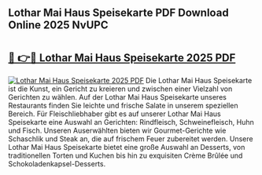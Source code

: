 ## Lothar Mai Haus Speisekarte PDF Download Online 2025 NvUPC

# <h2><a href="http://gc61wri.nevu.top/?p=Lothar+Mai+Haus+Speisekarte">🔗 👉🔴 Lothar Mai Haus Speisekarte 2025 PDF</a></h2>

[![Lothar Mai Haus Speisekarte 2025 PDF](https://i.imgur.com/dBaPXMq.png)](http://gc61wri.nevu.top/?p=Lothar+Mai+Haus+Speisekarte)
Die Lothar Mai Haus Speisekarte ist die Kunst, ein Gericht zu kreieren und zwischen einer Vielzahl von Gerichten zu wählen. Auf der Lothar Mai Haus Speisekarte unseres Restaurants finden Sie leichte und frische Salate in unserem speziellen Bereich. Für Fleischliebhaber gibt es auf unserer Lothar Mai Haus Speisekarte eine Auswahl an Gerichten: Rindfleisch, Schweinefleisch, Huhn und Fisch. Unseren Auserwählten bieten wir Gourmet-Gerichte wie Schaschlik und Steak an, die auf frischem Feuer zubereitet werden. Unsere Lothar Mai Haus Speisekarte bietet eine große Auswahl an Desserts, von traditionellen Torten und Kuchen bis hin zu exquisiten Crème Brûlée und Schokoladenkapsel-Desserts.
